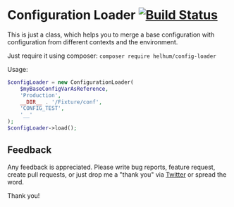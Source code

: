 # Configuration Loader [![Build Status](https://travis-ci.org/helhum/config-loader.svg?branch=master)](https://travis-ci.org/helhum/config-loader)

This is just a class, which helps you to merge a base configuration with configuration
from different contexts and the environment.

Just require it using composer: `composer require helhum/config-loader`

Usage:

```php
$configLoader = new ConfigurationLoader(
    $myBaseConfigVarAsReference,
    'Production',
    __DIR__ . '/Fixture/conf',
    'CONFIG_TEST',
    '__'
);
$configLoader->load();
```

## Feedback

Any feedback is appreciated. Please write bug reports, feature request, create pull requests, or just drop me a "thank you" via [Twitter](https://twitter.com/helhum) or spread the word.

Thank you!
